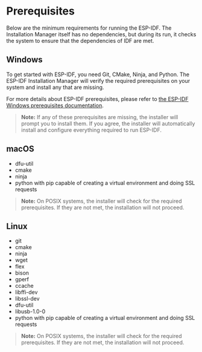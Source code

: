 # Prerequisites

Below are the minimum requirements for running the ESP-IDF. The Installation Manager itself has no dependencies, but during its run, it checks the system to ensure that the dependencies of IDF are met.

## Windows

To get started with ESP-IDF, you need Git, CMake, Ninja, and Python. The ESP-IDF Installation Manager will verify the required prerequisites on your system and install any that are missing.

For more details about ESP-IDF prerequisites, please refer to [the ESP-IDF Windows prerequisites documentation](https://docs.espressif.com/projects/esp-idf/en/v5.3.2/esp32/get-started/windows-setup.html).

> **Note:** If any of these prerequisites are missing, the installer will prompt you to install them. If you agree, the installer will automatically install and configure everything required to run ESP-IDF.

## macOS

- dfu-util
- cmake
- ninja
- python with pip capable of creating a virtual environment and doing SSL requests

> **Note:** On POSIX systems, the installer will check for the required prerequisites. If they are not met, the installation will not proceed.

## Linux

- git
- cmake
- ninja
- wget
- flex
- bison
- gperf
- ccache
- libffi-dev
- libssl-dev
- dfu-util
- libusb-1.0-0
- python with pip capable of creating a virtual environment and doing SSL requests

> **Note:** On POSIX systems, the installer will check for the required prerequisites. If they are not met, the installation will not proceed.
